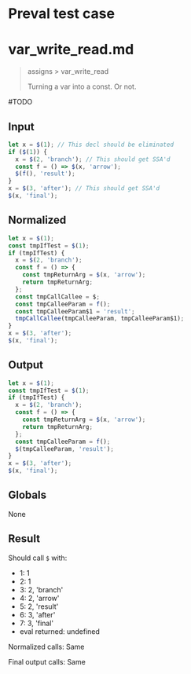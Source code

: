 # Preval test case

# var_write_read.md

> assigns > var_write_read
>
> Turning a var into a const. Or not.

#TODO

## Input

`````js filename=intro
let x = $(1); // This decl should be eliminated
if ($(1)) {
  x = $(2, 'branch'); // This should get SSA'd
  const f = () => $(x, 'arrow');
  $(f(), 'result');
}
x = $(3, 'after'); // This should get SSA'd
$(x, 'final');
`````

## Normalized

`````js filename=intro
let x = $(1);
const tmpIfTest = $(1);
if (tmpIfTest) {
  x = $(2, 'branch');
  const f = () => {
    const tmpReturnArg = $(x, 'arrow');
    return tmpReturnArg;
  };
  const tmpCallCallee = $;
  const tmpCalleeParam = f();
  const tmpCalleeParam$1 = 'result';
  tmpCallCallee(tmpCalleeParam, tmpCalleeParam$1);
}
x = $(3, 'after');
$(x, 'final');
`````

## Output

`````js filename=intro
let x = $(1);
const tmpIfTest = $(1);
if (tmpIfTest) {
  x = $(2, 'branch');
  const f = () => {
    const tmpReturnArg = $(x, 'arrow');
    return tmpReturnArg;
  };
  const tmpCalleeParam = f();
  $(tmpCalleeParam, 'result');
}
x = $(3, 'after');
$(x, 'final');
`````

## Globals

None

## Result

Should call `$` with:
 - 1: 1
 - 2: 1
 - 3: 2, 'branch'
 - 4: 2, 'arrow'
 - 5: 2, 'result'
 - 6: 3, 'after'
 - 7: 3, 'final'
 - eval returned: undefined

Normalized calls: Same

Final output calls: Same
